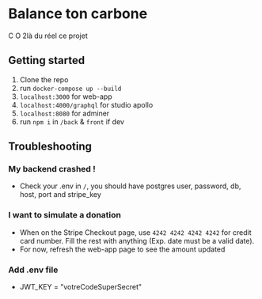 # Balance ton carbone

C O 2là du réel ce projet

## Getting started

1. Clone the repo
2. run `docker-compose up --build`
3. `localhost:3000` for web-app
4. `localhost:4000/graphql` for studio apollo
5. `localhost:8080` for adminer
6. run `npm i` in `/back` & `front` if dev

## Troubleshooting

### My backend crashed !

- Check your .env in `/`, you should have postgres user, password, db, host, port and stripe_key

### I want to simulate a donation

- When on the Stripe Checkout page, use `4242 4242 4242 4242` for credit card number. Fill the rest with anything (Exp. date must be a valid date).
- For now, refresh the web-app page to see the amount updated

### Add .env file 
- JWT_KEY = "votreCodeSuperSecret"
